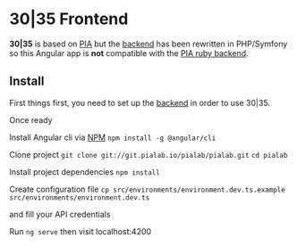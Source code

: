 # 30|35 Frontend

**30|35** is based on [PIA](https://github.com/LINCnil/pia) but the [ backend](https://github.com/pia-lab/pialab-back) has been rewritten in PHP/Symfony so this Angular app is **not** compatible with the [PIA ruby backend](https://github.com/LINCnil/pia-back).

## Install

First things first, you need to set up the [ backend](https://github.com/pia-lab/pialab-back#pialab-backend) in order to use 30|35.

Once ready

Install Angular cli via [NPM](https://www.npmjs.com/get-npm)
`npm install -g @angular/cli `

Clone project 
`git clone git://git.pialab.io/pialab/pialab.git`
`cd pialab`

Install project dependencies
`npm install`

Create configuration file
`cp src/environments/environment.dev.ts.example src/environments/environment.dev.ts`

and fill your API credentials



Run `ng serve`  then visit localhost:4200
